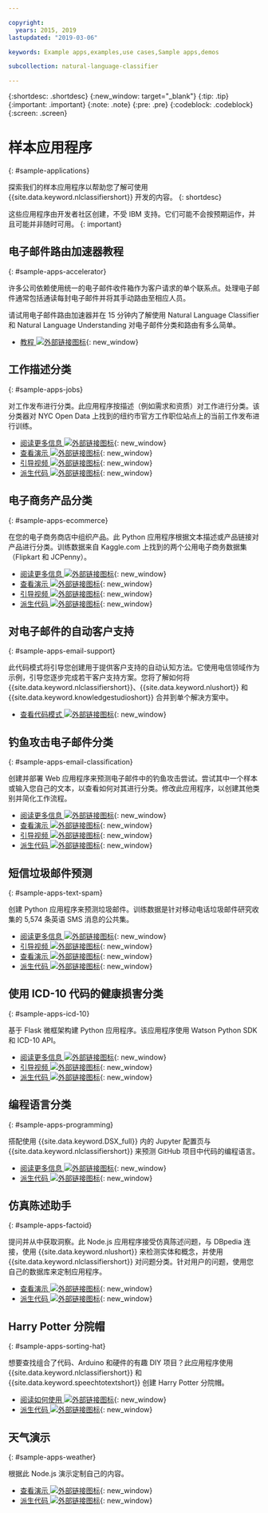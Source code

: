 ```yaml
---

copyright:
  years: 2015, 2019
lastupdated: "2019-03-06"

keywords: Example apps,examples,use cases,Sample apps,demos

subcollection: natural-language-classifier

---
```


{:shortdesc: .shortdesc}
{:new_window: target="_blank"}
{:tip: .tip}
{:important: .important}
{:note: .note}
{:pre: .pre}
{:codeblock: .codeblock}
{:screen: .screen}

# 样本应用程序
{: #sample-applications}

探索我们的样本应用程序以帮助您了解可使用 {{site.data.keyword.nlclassifiershort}} 开发的内容。
{: shortdesc}

这些应用程序由开发者社区创建，不受 IBM 支持。它们可能不会按预期运作，并且可能并非随时可用。
{: important}

## 电子邮件路由加速器教程
{: #sample-apps-accelerator}

许多公司依赖使用统一的电子邮件收件箱作为客户请求的单个联系点。处理电子邮件通常包括通读每封电子邮件并将其手动路由至相应人员。

请试用电子邮件路由加速器并在 15 分钟内了解使用 Natural Language Classifier 和 Natural Language Understanding 对电子邮件分类和路由有多么简单。

- [教程 ![外部链接图标](../../icons/launch-glyph.svg "外部链接图标")](https://cloudcontent.mybluemix.net/cloud/garage/tutorials/ibm-watson-ilab-demos/email-routing-accelerator-tutorial){: new_window}

## 工作描述分类
{: #sample-apps-jobs}

对工作发布进行分类。此应用程序按描述（例如需求和资质）对工作进行分类。该分类器对 NYC Open Data 上找到的纽约市官方工作职位站点上的当前工作发布进行训练。

- [阅读更多信息 ![外部链接图标](../../icons/launch-glyph.svg "外部链接图标")](https://medium.com/ibm-watson/classify-job-descriptions-with-watson-natural-language-classifier-fca735ff2f3c){: new_window}
- [查看演示 ![外部链接图标](../../icons/launch-glyph.svg "外部链接图标")](http://nlc-job-descriptions.mybluemix.net/){: new_window}
- [引导视频 ![外部链接图标](../../icons/launch-glyph.svg "外部链接图标")](https://www.youtube.com/watch?v=KyaC-8vfyPg){: new_window}
- [派生代码 ![外部链接图标](../../icons/launch-glyph.svg "外部链接图标")](https://github.com/yalondg/nlc-job-descriptions){: new_window}

## 电子商务产品分类
{: #sample-apps-ecommerce}

在您的电子商务商店中组织产品。此 Python 应用程序根据文本描述或产品链接对产品进行分类。训练数据来自 Kaggle.com 上找到的两个公用电子商务数据集（Flipkart 和 JCPenny）。

- [阅读更多信息 ![外部链接图标](../../icons/launch-glyph.svg "外部链接图标")](https://medium.com/ibm-watson/e-commerce-product-categorization-with-watson-cf2130d7c94a?source=rss----22a2beb5a88a---4){: new_window}
- [查看演示 ![外部链接图标](../../icons/launch-glyph.svg "外部链接图标")](https://erichensley-nlc-demo.mybluemix.net/){: new_window}
- [引导视频 ![外部链接图标](../../icons/launch-glyph.svg "外部链接图标")](https://youtu.be/JPMZxgpc_Uo){: new_window}
- [派生代码 ![外部链接图标](../../icons/launch-glyph.svg "外部链接图标")](https://github.com/erichensleyibm/NLC_product_classifier-demo){: new_window}

## 对电子邮件的自动客户支持
{: #sample-apps-email-support}

此代码模式将引导您创建用于提供客户支持的自动认知方法。它使用电信领域作为示例，引导您逐步完成若干客户支持方案。您将了解如何将 {{site.data.keyword.nlclassifiershort}}、{{site.data.keyword.nlushort}} 和 {{site.data.keyword.knowledgestudioshort}} 合并到单个解决方案中。

- [查看代码模式 ![外部链接图标](../../icons/launch-glyph.svg "外部链接图标")](https://developer.ibm.com/patterns/email-support-automation-for-telco/){: new_window}

## 钓鱼攻击电子邮件分类
{: #sample-apps-email-classification}

创建并部署 Web 应用程序来预测电子邮件中的钓鱼攻击尝试。尝试其中一个样本或输入您自己的文本，以查看如何对其进行分类。修改此应用程序，以创建其他类别并简化工作流程。

- [阅读更多信息 ![外部链接图标](../../icons/launch-glyph.svg "外部链接图标")](https://developer.ibm.com/patterns/predict-phishing-attempts-in-email-with-nlc/){: new_window}
- [查看演示 ![外部链接图标](../../icons/launch-glyph.svg "外部链接图标")](https://nlc-email-spam.mybluemix.net/){: new_window}
- [引导视频 ![外部链接图标](../../icons/launch-glyph.svg "外部链接图标")](https://www.youtube.com/watch?v=vnnUYAi9Zy4){: new_window}
- [派生代码 ![外部链接图标](../../icons/launch-glyph.svg "外部链接图标")](https://github.com/IBM/nlc-email-phishing){: new_window}

## 短信垃圾邮件预测
{: #sample-apps-text-spam}

创建 Python 应用程序来预测垃圾邮件。训练数据是针对移动电话垃圾邮件研究收集的 5,574 条英语 SMS 消息的公共集。

- [阅读更多信息 ![外部链接图标](../../icons/launch-glyph.svg "外部链接图标")](https://medium.com/ibm-watson/identify-spam-with-watson-natural-language-classifier-42f273d310f4){: new_window}
- [引导视频 ![外部链接图标](../../icons/launch-glyph.svg "外部链接图标")](https://www.youtube.com/watch?v=upK42t7Ojls){: new_window}
- [查看演示 ![外部链接图标](../../icons/launch-glyph.svg "外部链接图标")](https://watsonnlcspam.mybluemix.net/){: new_window}
- [派生代码 ![外部链接图标](../../icons/launch-glyph.svg "外部链接图标")](https://github.com/cdimascio/watson-nlc-spam){: new_window}

## 使用 ICD-10 代码的健康损害分类
{: #sample-apps-icd-10}

基于 Flask 微框架构建 Python 应用程序。该应用程序使用 Watson Python SDK 和 ICD-10 API。

- [阅读更多信息 ![外部链接图标](../../icons/launch-glyph.svg "外部链接图标")](https://developer.ibm.com/code/patterns/classify-icd-10-data-with-watson/){: new_window}
- [引导视频 ![外部链接图标](../../icons/launch-glyph.svg "外部链接图标")](https://youtu.be/N0eKEZxdwsQ){: new_window}
- [派生代码 ![外部链接图标](../../icons/launch-glyph.svg "外部链接图标")](https://github.com/stevemart/nlc-icd10-demo){: new_window}

## 编程语言分类
{: #sample-apps-programming}

搭配使用 {{site.data.keyword.DSX_full}} 内的 Jupyter 配置页与 {{site.data.keyword.nlclassifiershort}} 来预测 GitHub 项目中代码的编程语言。

- [阅读更多信息 ![外部链接图标](../../icons/launch-glyph.svg "外部链接图标")](https://developer.ibm.com/patterns/programming-language-classification-with-watson-and-github/){: new_window}
- [派生代码 ![外部链接图标](../../icons/launch-glyph.svg "外部链接图标")](https://github.com/IBM/programming-language-classifier){: new_window}

## 仿真陈述助手
{: #sample-apps-factoid}

提问并从中获取洞察。此 Node.js 应用程序接受仿真陈述问题，与 DBpedia 连接，使用 {{site.data.keyword.nlushort}} 来检测实体和概念，并使用 {{site.data.keyword.nlclassifiershort}} 对问题分类。针对用户的问题，使用您自己的数据库来定制应用程序。

- [查看演示 ![外部链接图标](../../icons/launch-glyph.svg "外部链接图标")](http://nlc-factoid-assistant.mybluemix.net/){: new_window}
- [派生代码 ![外部链接图标](../../icons/launch-glyph.svg "外部链接图标")](https://github.com/biosopher/nlc-factoid-assistant){: new_window}

## Harry Potter 分院帽
{: #sample-apps-sorting-hat}

想要查找组合了代码、Arduino 和硬件的有趣 DIY 项目？此应用程序使用 {{site.data.keyword.nlclassifiershort}} 和 {{site.data.keyword.speechtotextshort}} 创建 Harry Potter 分院帽。

- [阅读如何使用 ![外部链接图标](../../icons/launch-glyph.svg "外部链接图标")](https://dreamtolearn.com/ryan/data_analytics_viz/97){: new_window}
- [派生代码 ![外部链接图标](../../icons/launch-glyph.svg "外部链接图标")](https://github.com/rustyoldrake/Harry_Potter_Sorting_Hat_Simple){: new_window}

## 天气演示
{: #sample-apps-weather}

根据此 Node.js 演示定制自己的内容。

- [查看演示 ![外部链接图标](../../icons/launch-glyph.svg "外部链接图标")](https://natural-language-classifier-demo.ng.bluemix.net){: new_window}
- [派生代码 ![外部链接图标](../../icons/launch-glyph.svg "外部链接图标")](https://github.com/watson-developer-cloud/natural-language-classifier-nodejs){: new_window}
